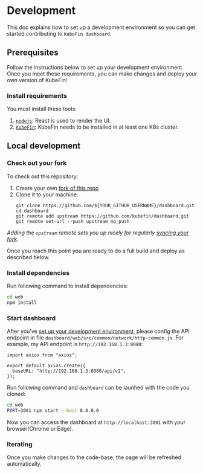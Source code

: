 # Development

This doc explains how to set up a development environment so you can get started contributing to `KubeFin dashboard`.

## Prerequisites

Follow the instructions below to set up your development environment. Once you meet these requirements, you can make changes and deploy your own version of KubeFin!

### Install requirements

You must install these tools:
1. [`nodejs`](https://nodejs.org/en): React is used to render the UI.
2. [`KubeFin`](https://kubefin.dev/docs/installation/kubectl/): KubeFin needs to be installed in at least one K8s cluster.

## Local development

### Check out your fork

To check out this repository:

1. Create your own
   [fork of this repo](https://help.github.com/articles/fork-a-repo/)
1. Clone it to your machine:
   ```shell
   git clone https://github.com/${YOUR_GITHUB_USERNAME}/dashboard.git
   cd dashboard
   git remote add upstream https://github.com/kubefin/dashboard.git
   git remote set-url --push upstream no_push
    ```

_Adding the `upstream` remote sets you up nicely for regularly
[syncing your fork](https://help.github.com/articles/syncing-a-fork/)._

Once you reach this point you are ready to do a full build and deploy as described below.

### Install dependencies

Run following command to install dependencies:
```sh
cd web
npm install
```

### Start dashboard

After you've [set up your development environment](#prerequisites), please config the API endpoint in file `dashboard/web/src/common/network/http-common.js`. For example, my API endpoint is `http://192.168.1.3:8080`:
```
import axios from "axios";

export default axios.create({
  baseURL: "http://192.168.1.3:8080/api/v1",
});

```

Run following command and `dashboard` can be launhed with the code you cloned:
```sh
cd web
PORT=3001 npm start --host 0.0.0.0
```

Now you can access the dashboard at `http://localhost:3001` with your browser(Chrome or Edge).

### Iterating

Once you make changes to the code-base, the page will be refreshed automatically.
